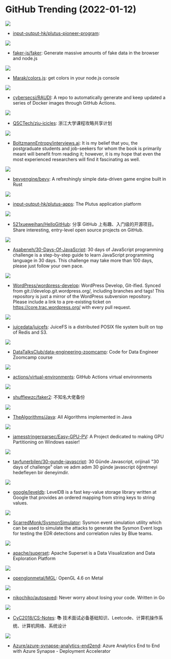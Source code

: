 # GitHub Trending (2022-01-12)

![](https://img.shields.io/badge/none-New%2017-green?style=flat-square&logo=appveyor)
- [input-output-hk/plutus-pioneer-program](https://github.com/input-output-hk/plutus-pioneer-program): 

![](https://img.shields.io/badge/JavaScript-New%20264-green?style=flat-square&logo=appveyor)
- [faker-js/faker](https://github.com/faker-js/faker): Generate massive amounts of fake data in the browser and node.js

![](https://img.shields.io/badge/JavaScript-New%20120-green?style=flat-square&logo=appveyor)
- [Marak/colors.js](https://github.com/Marak/colors.js): get colors in your node.js console

![](https://img.shields.io/badge/Python-New%2052-green?style=flat-square&logo=appveyor)
- [cybersecsi/RAUDI](https://github.com/cybersecsi/RAUDI): A repo to automatically generate and keep updated a series of Docker images through GitHub Actions.

![](https://img.shields.io/badge/HTML-New%20183-green?style=flat-square&logo=appveyor)
- [QSCTech/zju-icicles](https://github.com/QSCTech/zju-icicles): 浙江大学课程攻略共享计划

![](https://img.shields.io/badge/none-New%20385-green?style=flat-square&logo=appveyor)
- [BoltzmannEntropy/interviews.ai](https://github.com/BoltzmannEntropy/interviews.ai): It is my belief that you, the postgraduate students and job-seekers for whom the book is primarily meant will benefit from reading it; however, it is my hope that even the most experienced researchers will find it fascinating as well.

![](https://img.shields.io/badge/Rust-New%2077-green?style=flat-square&logo=appveyor)
- [bevyengine/bevy](https://github.com/bevyengine/bevy): A refreshingly simple data-driven game engine built in Rust

![](https://img.shields.io/badge/Haskell-New%204-green?style=flat-square&logo=appveyor)
- [input-output-hk/plutus-apps](https://github.com/input-output-hk/plutus-apps): The Plutus application platform

![](https://img.shields.io/badge/Python-New%20135-green?style=flat-square&logo=appveyor)
- [521xueweihan/HelloGitHub](https://github.com/521xueweihan/HelloGitHub): 分享 GitHub 上有趣、入门级的开源项目。Share interesting, entry-level open source projects on GitHub.

![](https://img.shields.io/badge/JavaScript-New%20359-green?style=flat-square&logo=appveyor)
- [Asabeneh/30-Days-Of-JavaScript](https://github.com/Asabeneh/30-Days-Of-JavaScript): 30 days of JavaScript programming challenge is a step-by-step guide to learn JavaScript programming language in 30 days. This challenge may take more than 100 days, please just follow your own pace.

![](https://img.shields.io/badge/PHP-New%204-green?style=flat-square&logo=appveyor)
- [WordPress/wordpress-develop](https://github.com/WordPress/wordpress-develop): WordPress Develop, Git-ified. Synced from git://develop.git.wordpress.org/, including branches and tags! This repository is just a mirror of the WordPress subversion repository. Please include a link to a pre-existing ticket on https://core.trac.wordpress.org/ with every pull request.

![](https://img.shields.io/badge/Go-New%2038-green?style=flat-square&logo=appveyor)
- [juicedata/juicefs](https://github.com/juicedata/juicefs): JuiceFS is a distributed POSIX file system built on top of Redis and S3.

![](https://img.shields.io/badge/HCL-New%2095-green?style=flat-square&logo=appveyor)
- [DataTalksClub/data-engineering-zoomcamp](https://github.com/DataTalksClub/data-engineering-zoomcamp): Code for Data Engineer Zoomcamp course

![](https://img.shields.io/badge/PowerShell-New%2011-green?style=flat-square&logo=appveyor)
- [actions/virtual-environments](https://github.com/actions/virtual-environments): GitHub Actions virtual environments

![](https://img.shields.io/badge/JavaScript-New%2030-green?style=flat-square&logo=appveyor)
- [shufflewzc/faker2](https://github.com/shufflewzc/faker2): 不知名大佬备份

![](https://img.shields.io/badge/Java-New%2052-green?style=flat-square&logo=appveyor)
- [TheAlgorithms/Java](https://github.com/TheAlgorithms/Java): All Algorithms implemented in Java

![](https://img.shields.io/badge/PowerShell-New%20128-green?style=flat-square&logo=appveyor)
- [jamesstringerparsec/Easy-GPU-PV](https://github.com/jamesstringerparsec/Easy-GPU-PV): A Project dedicated to making GPU Partitioning on Windows easier!

![](https://img.shields.io/badge/none-New%2028-green?style=flat-square&logo=appveyor)
- [tayfunerbilen/30-gunde-javascript](https://github.com/tayfunerbilen/30-gunde-javascript): 30 Günde Javascript, orijinali "30 days of challenge" olan ve adım adım 30 günde javascript öğretmeyi hedefleyen bir deneyimdir.

![](https://img.shields.io/badge/C%2B%2B-New%2025-green?style=flat-square&logo=appveyor)
- [google/leveldb](https://github.com/google/leveldb): LevelDB is a fast key-value storage library written at Google that provides an ordered mapping from string keys to string values.

![](https://img.shields.io/badge/C-New%2032-green?style=flat-square&logo=appveyor)
- [ScarredMonk/SysmonSimulator](https://github.com/ScarredMonk/SysmonSimulator): Sysmon event simulation utility which can be used to simulate the attacks to generate the Sysmon Event logs for testing the EDR detections and correlation rules by Blue teams.

![](https://img.shields.io/badge/TypeScript-New%20212-green?style=flat-square&logo=appveyor)
- [apache/superset](https://github.com/apache/superset): Apache Superset is a Data Visualization and Data Exploration Platform

![](https://img.shields.io/badge/C-New%2012-green?style=flat-square&logo=appveyor)
- [openglonmetal/MGL](https://github.com/openglonmetal/MGL): OpenGL 4.6 on Metal

![](https://img.shields.io/badge/Go-New%2022-green?style=flat-square&logo=appveyor)
- [nikochiko/autosaved](https://github.com/nikochiko/autosaved): Never worry about losing your code. Written in Go

![](https://img.shields.io/badge/Java-New%2055-green?style=flat-square&logo=appveyor)
- [CyC2018/CS-Notes](https://github.com/CyC2018/CS-Notes): 📚 技术面试必备基础知识、Leetcode、计算机操作系统、计算机网络、系统设计

![](https://img.shields.io/badge/Bicep-New%202-green?style=flat-square&logo=appveyor)
- [Azure/azure-synapse-analytics-end2end](https://github.com/Azure/azure-synapse-analytics-end2end): Azure Analytics End to End with Azure Synapse - Deployment Accelerator

